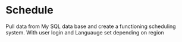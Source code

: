 # Schedule
Pull data from My SQL data base and create a functioning scheduling system. With user login and Languauge set depending on region

